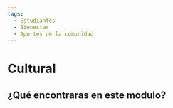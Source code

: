 ```yaml
---
tags:
  - Estudiantes
  - Bienestar
  - Aportes de la comunidad
---
```


# Cultural

## ¿Qué encontraras en este modulo?
